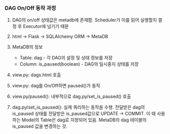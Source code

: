### DAG On/Off 동작 과정
1. DAG의 on/off 상태값은 metadb에 존재함. Scheduler가 이를 읽어 실행할지 결정 후 Executor에 넘기기 때문
2. html -> Flask -> SQLAlchemy ORM -> MetaDB
3. MetaDB의 정보
	- Table: dag - 각 DAG의 설정 및 상태 정보를 저장
	- Column: is_paused(boolean) - DAG의 일시중지 상태를 저장

1. view.py: dags.html 호출
2. view.py: dag를 On/Off하면 paused()가 동작
3. view.py/paused(): 내부적으로 dag.py/set_is_paused() 호출
4. dag.py/set_is_paused(): 실제 쿼리하는 동작을 수행. 전달받은 dag의 is_paused 상태를 전달받은 is_paused값으로 UPDATE -> COMMIT. 이 때 사용하는 Model의 Table은 dag로 지정되어 있음. MetaDB의 dag 테이블의 is_paused 값을 변경하는 것.